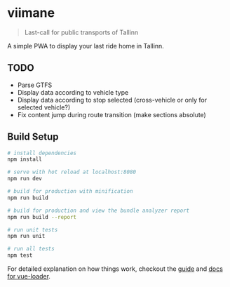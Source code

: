 # viimane

> Last-call for public transports of Tallinn

A simple PWA to display your last ride home in Tallinn.

## TODO
- Parse GTFS
- Display data according to vehicle type
- Display data according to stop selected (cross-vehicle or only for selected vehicle?)
- Fix content jump during route transition (make sections absolute)

## Build Setup

``` bash
# install dependencies
npm install

# serve with hot reload at localhost:8080
npm run dev

# build for production with minification
npm run build

# build for production and view the bundle analyzer report
npm run build --report

# run unit tests
npm run unit

# run all tests
npm test
```

For detailed explanation on how things work, checkout the [guide](http://vuejs-templates.github.io/webpack/) and [docs for vue-loader](http://vuejs.github.io/vue-loader).

